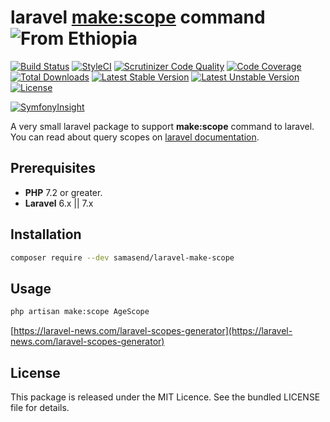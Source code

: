laravel [**make:scope**](https://laravel.com/docs/6.x/eloquent#query-scopes) command  ![From Ethiopia](https://img.shields.io/badge/From-Ethiopia-brightgreen.svg)
=======

[![Build Status](https://travis-ci.org/SamAsEnd/laravel-make-scope.svg?branch=master)](https://travis-ci.org/SamAsEnd/laravel-make-scope)
[![StyleCI](https://github.styleci.io/repos/210116535/shield?branch=master)](https://github.styleci.io/repos/210116535)
[![Scrutinizer Code Quality](https://scrutinizer-ci.com/g/SamAsEnd/laravel-make-scope/badges/quality-score.png?b=master)](https://scrutinizer-ci.com/g/SamAsEnd/laravel-make-scope/?branch=master)
[![Code Coverage](https://scrutinizer-ci.com/g/SamAsEnd/laravel-make-scope/badges/coverage.png?b=master)](https://scrutinizer-ci.com/g/SamAsEnd/laravel-make-scope/?branch=master)
[![Total Downloads](https://poser.pugx.org/samasend/laravel-make-scope/d/total.svg)](https://packagist.org/packages/samasend/laravel-make-scope)
[![Latest Stable Version](https://poser.pugx.org/samasend/laravel-make-scope/v/stable.svg)](https://packagist.org/packages/samasend/laravel-make-scope)
[![Latest Unstable Version](https://poser.pugx.org/samasend/laravel-make-scope/v/unstable.svg)](https://packagist.org/packages/samasend/laravel-make-scope)
[![License](https://poser.pugx.org/samasend/laravel-make-scope/license.svg)](https://packagist.org/packages/samasend/laravel-make-scope)

[![SymfonyInsight](https://insight.symfony.com/projects/5e089474-6728-49c6-bcc7-69cb1c253585/big.svg)](https://insight.symfony.com/projects/5e089474-6728-49c6-bcc7-69cb1c253585)

A very small laravel package to support **make:scope** command to laravel.
You can read about query scopes on [laravel documentation](https://laravel.com/docs/6.x/eloquent#query-scopes).

Prerequisites
-------------
 - **PHP** 7.2 or greater.
 - **Laravel** 6.x || 7.x
 
Installation
------------
```bash
composer require --dev samasend/laravel-make-scope
```

Usage
----------------
```bash
php artisan make:scope AgeScope
```

[https://laravel-news.com/laravel-scopes-generator](https://laravel-news.com/laravel-scopes-generator)

License
-------
This package is released under the MIT Licence. See the bundled LICENSE file for details.
